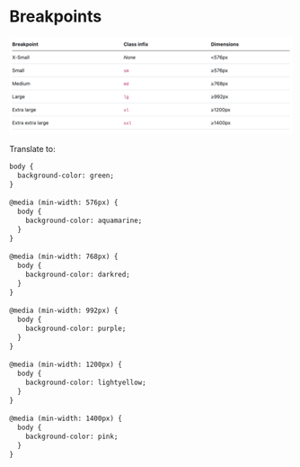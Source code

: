 # Breakpoints

![Breakpoints](../../static/breakpoints.png)

Translate to:

```
body {
  background-color: green;
}

@media (min-width: 576px) {
  body {
    background-color: aquamarine;
  }
}

@media (min-width: 768px) {
  body {
    background-color: darkred;
  }
}

@media (min-width: 992px) {
  body {
    background-color: purple;
  }
}

@media (min-width: 1200px) {
  body {
    background-color: lightyellow;
  }
}

@media (min-width: 1400px) {
  body {
    background-color: pink;
  }
}
```
